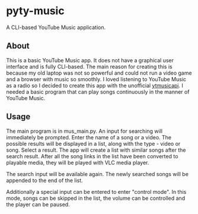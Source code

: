 # pyty-music
A CLI-based YouTube Music application.

## About
This is a basic YouTube Music app. It does not have a graphical user interface and is fully CLI-based. The main reason for creating this is because my old
laptop was not so powerful and could not run a video game and a browser with music so smoothly. I loved listening to YouTube Music as a radio so I
decided to create this app with the unofficial [ytmusicapi](https://pypi.org/project/ytmusicapi/). I needed a basic program that can play songs continuously
in the manner of YouTube Music.

## Usage 
The main program is in mus_main.py. An input for searching will immediately be prompted. Enter the name of a song or a video. The possible results will
be displayed in a list, along with the type - video or song. Select a result. The app will create a list with similar songs after the search result. After
all the song links in the list have been converted to playable media, they will be played with VLC media player.

The search input will be available again. The newly searched songs will be appended to the end of the list.

Additionally a special input can be entered to enter "control mode". In this mode, songs can be skipped in the list, the volume can be controlled and the
player can be paused.
